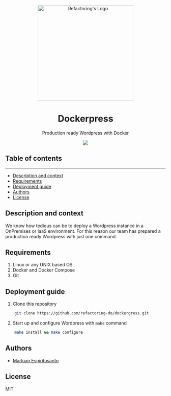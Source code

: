 <p align="center">
  <a href="https://refactoring.do" target="blank"><img src="https://refactoring.do/assets/svg/refactoring-logo-full.svg" width="300" alt="Refactoring's Logo" /></a>
</p>

<h1 align="center">Dockerpress</h1>
<p align="center">Production ready Wordpress with Docker</p>
<p align="center"><img src="https://i.imgur.com/UqrWdmY.png"/></p>

## Table of contents

---

- [Description and context](#description-and-context)
- [Requirements](#requirements)
- [Deployment guide](#deployment-guide)
- [Authors](#authors)
- [License](#license)

## Description and context

We know how tedious can be to deploy a Wordpress instance in a OnPremises or IaaS environment. For this reason our team has prepared a production ready Wordpress with just one command.

## Requirements

1. Linux or any UNIX based OS
2. Docker and Docker Compose
3. Git
  
## Deployment guide

1. Clone this repository

```sh
    git clone https://github.com/refactoring-do/dockergress.git
```

2. Start up and configure Wordpress with ```make``` command

```sh
    make install && make configure
```

## Authors

- [Marluan Espiritusanto](https://github.com/marluanespiritusanto)

## License

MIT
